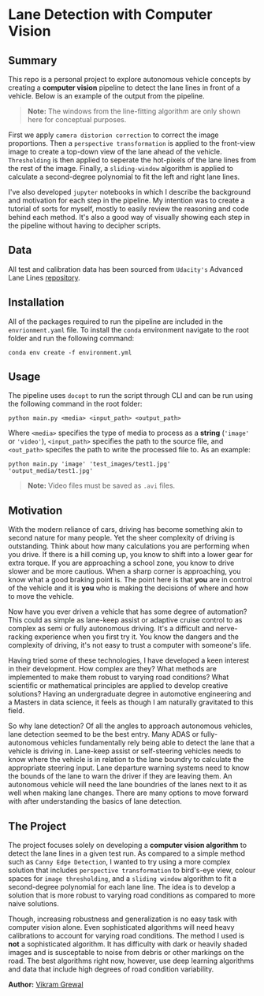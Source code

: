 # **Lane Detection with Computer Vision**

## **Summary**

This repo is a personal project to explore autonomous vehicle concepts by creating a **computer vision** pipeline to detect the lane lines in front of a vehicle. Below is an example of the output from the pipeline.

> **Note:** The windows from the line-fitting algorithm are only shown here for conceptual purposes.



First we apply `camera distorion correction` to correct the image proportions. Then a `perspective transformation` is applied to the front-view image to create a top-down view of the lane ahead of the vehicle. `Thresholding` is then applied to seperate the hot-pixels of the lane lines from the rest of the image. Finally, a `sliding-window` algorithm is applied to calculate a second-degree polynomial to fit the left and right lane lines.

I've also developed `jupyter` notebooks in which I describe the background and motivation for each step in the pipeline. My intention was to create a tutorial of sorts for myself, mostly to easily review the reasoning and code behind each method. It's also a good way of visually showing each step in the pipeline without having to decipher scripts.

## **Data**

All test and calibration data has been sourced from `Udacity's` Advanced Lane Lines [repository](https://github.com/udacity/CarND-Advanced-Lane-Lines).

## **Installation**

All of the packages required to run the pipeline are included in the `envrionment.yaml` file. To install the `conda` environment navigate to the root folder and run the following command:

```conda env create -f environment.yml```

## **Usage**

The pipeline uses `docopt` to run the script through CLI and can be run using the following command in the root folder:

```python main.py <media> <input_path> <output_path>```

Where `<media>` specifies the type of media to process as a **string** (`'image'` or `'video'`), `<input_path>` specifies the path to the source file, and `<out_path>` specifes the path to write the processed file to. As an example:

```python main.py 'image' 'test_images/test1.jpg' 'output_media/test1.jpg'```

> **Note:** Video files must be saved as `.avi` files.

## **Motivation**

With the modern reliance of cars, driving has become something akin to second nature for many people. Yet the sheer complexity of driving is outstanding. Think about how many calculations you are performing when you drive. If there is a hill coming up, you know to shift into a lower gear for extra torque. If you are approaching a school zone, you know to drive slower and be more cautious. When a sharp corner is approaching, you know what a good braking point is. The point here is that **you** are in control of the vehicle and it is **you** who is making the decisions of where and how to move the vehicle.

Now have you ever driven a vehicle that has some degree of automation? This could as simple as lane-keep assist or adaptive cruise control to as complex as semi or fully autonomous driving. It's a difficult and nerve-racking experience when you first try it. You know the dangers and the complexity of driving, it's not easy to trust a computer with someone's life.

Having tried some of these technologies, I have developed a keen interest in their development. How complex are they? What methods are implemented to make them robust to varying road conditions? What scientific or mathematical principles are applied to develop creative solutions? Having an undergraduate degree in automotive engineering and a Masters in data science, it feels as though I am naturally gravitated to this field.

So why lane detection? Of all the angles to approach autonomous vehicles, lane detection seemed to be the best entry. Many ADAS or fully-autonomous vehicles fundamentally rely being able to detect the lane that a vehicle is driving in. Lane-keep assist or self-steering vehicles needs to know where the vehicle is in relation to the lane boundry to calculate the appropriate steering input. Lane departure warning systems need to know the bounds of the lane to warn the driver if they are leaving them. An autonomous vehicle will need the lane boundries of the lanes next to it as well when making lane changes. There are many options to move forward with after understanding the basics of lane detection.

## **The Project**

The project focuses solely on developing a **computer vision algorithm** to detect the lane lines in a given test run. As compared to a simple method such as `Canny Edge Detection`, I wanted to try using a more complex solution that includes `perspective transformation` to bird's-eye view, colour spaces for `image thresholding`, and a `sliding window` algorithm to fit a second-degree polynomial for each lane line. The idea is to develop a solution that is more robust to varying road conditions as compared to more naive solutions.

Though, increasing robustness and generalization is no easy task with computer vision alone. Even sophisticated algorithms will need heavy calibrations to account for varying road conditions. The method I used is **not** a sophisticated algorithm. It has difficulty with dark or heavily shaded images and is susceptable to noise from debris or other markings on the road. The best algorithms right now, however, use deep learning algorithms and data that include high degrees of road condition variability.

**Author:** [Vikram Grewal](https://github.com/xFiveRivers)